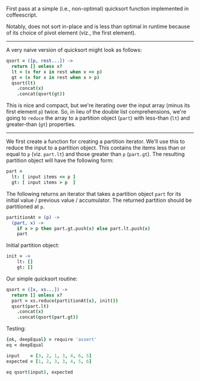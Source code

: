 First pass at a simple (i.e., non-optimal) quicksort function implemented in
coffeescript.

Notably, does not sort in-place and is less than optimal in runtime because of
its choice of pivot element (viz., the first element).

---

A very naive version of quicksort might look as follows:

```coffee
qsort = ([p, rest...]) ->
  return [] unless x?
  lt = (x for x in rest when x <= p)
  gt = (x for x in rest when x > p)
  qsort(lt)
    .concat(x)
    .concat(qsort(gt))
```

This is nice and compact, but we're iterating over the input array (minus its first element `p`) twice.  So, in lieu of the double list comprehensions, we're going to `reduce` the array to a partition object (`part`) with less-than (`lt`) and greater-than (`gt`) properties.

---
 
We first create a function for creating a partition iterator.  We'll use this
to reduce the input to a partition object.  This contains the items less than
or equal to `p` (viz. `part.lt`) and those greater than `p` (`part.gt`). The
resulting partition object will have the following form:

```coffee
part =
  lt: [ input items <= p ]
  gt: [ input items > p  ]
```

The following returns an iterator that takes a partition object `part` for its initial value / previous value / accumulator.  The returned partition should be partitioned at `p`.

```coffee
partitionAt = (p) ->
  (part, x) ->
    if x > p then part.gt.push(x) else part.lt.push(x)
    part
```

Initial partition object:

```coffee
init = ->
    lt: []
    gt: []
```

Our simple quicksort routine:

```coffee
qsort = ([x, xs...]) ->
  return [] unless x?
  part = xs.reduce(partitionAt(x), init())
  qsort(part.lt)
    .concat(x)
    .concat(qsort(part.gt))
```

Testing:

```coffee
{ok, deepEqual} = require 'assert'
eq = deepEqual

input    = [3, 2, 1, 3, 4, 6, 5]
expected = [1, 2, 3, 3, 4, 5, 6]

eq qsort(input), expected
```


